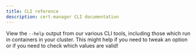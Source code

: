 ```yaml
---
title: CLI reference
description: cert-manager CLI documentation
---
```


View the `--help` output from our various CLI tools, including those which run in containers in your cluster.
This might help if you need to tweak an option or if you need to check which values are valid!
